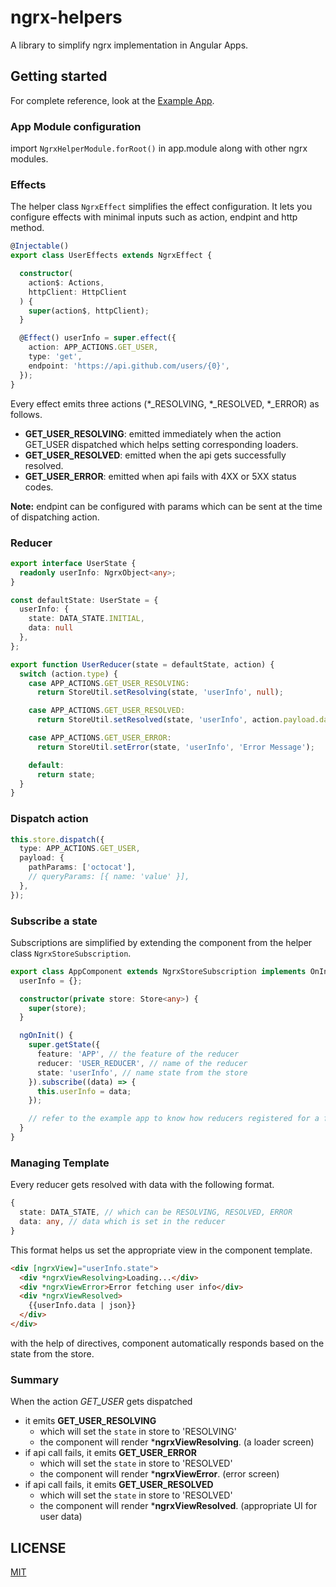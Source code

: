 # ngrx-helpers

A library to simplify ngrx implementation in Angular Apps.

## Getting started

For complete reference, look at the [Example App](https://github.com/madhusudhand/ngrx-helpers).

### App Module configuration

import `NgrxHelperModule.forRoot()` in app.module along with other ngrx modules.

### Effects

The helper class `NgrxEffect` simplifies the effect configuration.
It lets you configure effects with minimal inputs such as action, endpint and http method.

```ts
@Injectable()
export class UserEffects extends NgrxEffect {

  constructor(
    action$: Actions,
    httpClient: HttpClient
  ) {
    super(action$, httpClient);
  }

  @Effect() userInfo = super.effect({
    action: APP_ACTIONS.GET_USER,
    type: 'get',
    endpoint: 'https://api.github.com/users/{0}',
  });
}
```

Every effect emits three actions (*_RESOLVING, *_RESOLVED, *_ERROR) as follows.

* **GET_USER_RESOLVING**: emitted immediately when the action GET_USER dispatched which helps setting corresponding loaders.
* **GET_USER_RESOLVED**: emitted when the api gets successfully resolved.
* **GET_USER_ERROR**: emitted when api fails with 4XX or 5XX status codes.

**Note:** endpint can be configured with params which can be sent at the time of dispatching action.

### Reducer

```ts
export interface UserState {
  readonly userInfo: NgrxObject<any>;
}

const defaultState: UserState = {
  userInfo: {
    state: DATA_STATE.INITIAL,
    data: null
  },
};

export function UserReducer(state = defaultState, action) {
  switch (action.type) {
    case APP_ACTIONS.GET_USER_RESOLVING:
      return StoreUtil.setResolving(state, 'userInfo', null);

    case APP_ACTIONS.GET_USER_RESOLVED:
      return StoreUtil.setResolved(state, 'userInfo', action.payload.data);

    case APP_ACTIONS.GET_USER_ERROR:
      return StoreUtil.setError(state, 'userInfo', 'Error Message');

    default:
      return state;
  }
}
```

### Dispatch action

```ts
this.store.dispatch({
  type: APP_ACTIONS.GET_USER,
  payload: {
    pathParams: ['octocat'],
    // queryParams: [{ name: 'value' }],
  },
});
```

### Subscribe a state

Subscriptions are simplified by extending the component from the helper class `NgrxStoreSubscription`.

```ts
export class AppComponent extends NgrxStoreSubscription implements OnInit {
  userInfo = {};

  constructor(private store: Store<any>) {
    super(store);
  }

  ngOnInit() {
    super.getState({
      feature: 'APP', // the feature of the reducer
      reducer: 'USER_REDUCER', // name of the reducer
      state: 'userInfo', // name state from the store
    }).subscribe((data) => {
      this.userInfo = data;
    });

    // refer to the example app to know how reducers registered for a feature
  }
}
```

### Managing Template

Every reducer gets resolved with data with the following format.

```ts
{
  state: DATA_STATE, // which can be RESOLVING, RESOLVED, ERROR
  data: any, // data which is set in the reducer
}
```

This format helps us set the appropriate view in the component template.

```html
<div [ngrxView]="userInfo.state">
  <div *ngrxViewResolving>Loading...</div>
  <div *ngrxViewError>Error fetching user info</div>
  <div *ngrxViewResolved>
    {{userInfo.data | json}}
  </div>
</div>
```

with the help of directives, component automatically responds based on the state from the store.

### Summary

When the action *GET_USER* gets dispatched

* it emits **GET_USER_RESOLVING**
  * which will set the `state` in store to 'RESOLVING'
  * the component will render ***ngrxViewResolving**. (a loader screen)
* if api call fails, it emits **GET_USER_ERROR**
  * which will set the `state` in store to 'RESOLVED'
  * the component will render ***ngrxViewError**. (error screen)
* if api call fails, it emits **GET_USER_RESOLVED**
  * which will set the `state` in store to 'RESOLVED'
  * the component will render ***ngrxViewResolved**. (appropriate UI for user data)



## LICENSE

[MIT]

[MIT]: <https://github.com/madhusudhand/ngrx-helpers/blob/master/LICENSE>